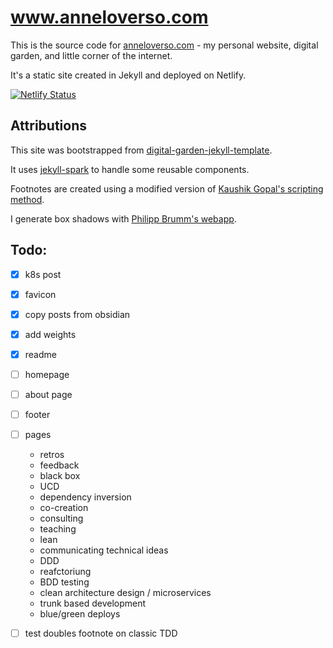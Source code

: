 # www.anneloverso.com

This is the source code for [anneloverso.com](http://anneloverso.com/) - my personal website, digital garden, and little corner of the internet.

It's a static site created in Jekyll and deployed on Netlify.

[![Netlify Status](https://api.netlify.com/api/v1/badges/4f604e93-85b2-42d4-ae3e-8e113df4ba40/deploy-status)](https://app.netlify.com/sites/gracious-williams-ccb54f/deploys)

## Attributions

This site was bootstrapped from [digital-garden-jekyll-template](https://github.com/maximevaillancourt/digital-garden-jekyll-template).

It uses [jekyll-spark](https://github.com/helpscout/jekyll-spark) to handle some reusable components.

Footnotes are created using a modified version of [Kaushik Gopal's scripting method](https://blog.jkl.gg/jekyll-footnote-tufte-sidenote/).

I generate box shadows with [Philipp Brumm's webapp](https://brumm.af/shadows).

## Todo:

- [x] k8s post
- [x] favicon
- [x] copy posts from obsidian
- [x] add weights
- [x] readme
- [ ] homepage
- [ ] about page
- [ ] footer
- [ ] pages
    - retros
    - feedback
    - black box
    - UCD
    - dependency inversion
    - co-creation
    - consulting
    - teaching
    - lean
    - communicating technical ideas
    - DDD
    - reafctoriung
    - BDD testing
    - clean architecture design / microservices
    - trunk based development
    - blue/green deploys
- [ ] test doubles footnote on classic TDD





